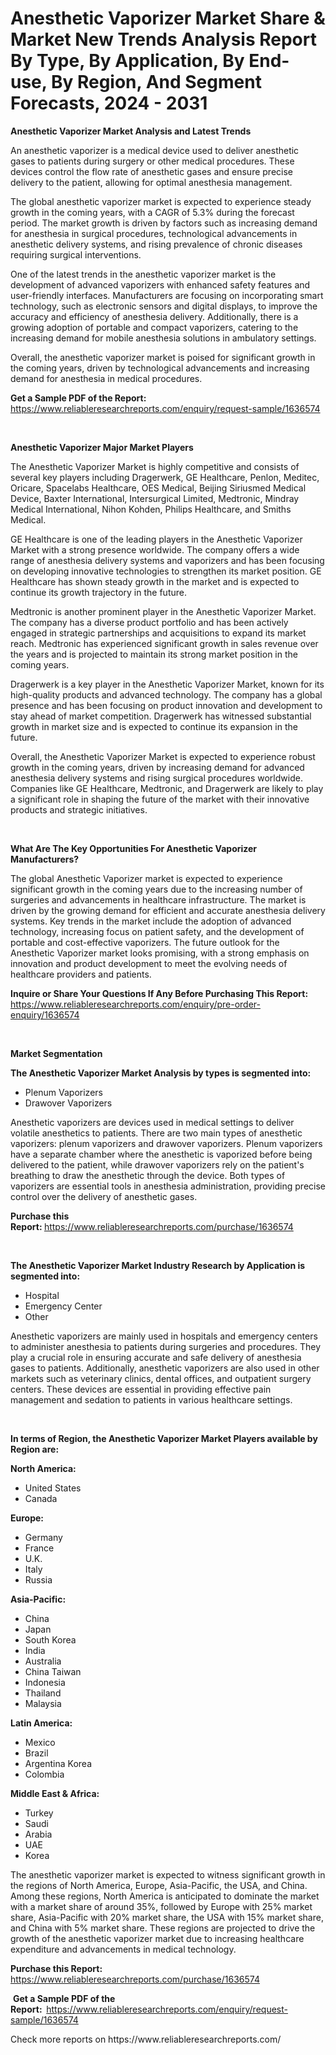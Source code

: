 <p><h1>Anesthetic Vaporizer Market Share & Market New Trends Analysis Report By Type, By Application, By End-use, By Region, And Segment Forecasts, 2024 - 2031</h1></p><p><strong>Anesthetic Vaporizer Market Analysis and Latest Trends</strong></p>
<p><p>An anesthetic vaporizer is a medical device used to deliver anesthetic gases to patients during surgery or other medical procedures. These devices control the flow rate of anesthetic gases and ensure precise delivery to the patient, allowing for optimal anesthesia management.</p><p>The global anesthetic vaporizer market is expected to experience steady growth in the coming years, with a CAGR of 5.3% during the forecast period. The market growth is driven by factors such as increasing demand for anesthesia in surgical procedures, technological advancements in anesthetic delivery systems, and rising prevalence of chronic diseases requiring surgical interventions.</p><p>One of the latest trends in the anesthetic vaporizer market is the development of advanced vaporizers with enhanced safety features and user-friendly interfaces. Manufacturers are focusing on incorporating smart technology, such as electronic sensors and digital displays, to improve the accuracy and efficiency of anesthesia delivery. Additionally, there is a growing adoption of portable and compact vaporizers, catering to the increasing demand for mobile anesthesia solutions in ambulatory settings.</p><p>Overall, the anesthetic vaporizer market is poised for significant growth in the coming years, driven by technological advancements and increasing demand for anesthesia in medical procedures.</p></p>
<p><strong>Get a Sample PDF of the Report:&nbsp;</strong> <a href="https://www.reliableresearchreports.com/enquiry/request-sample/1636574">https://www.reliableresearchreports.com/enquiry/request-sample/1636574</a></p>
<p>&nbsp;</p>
<p><strong>Anesthetic Vaporizer Major Market Players</strong></p>
<p><p>The Anesthetic Vaporizer Market is highly competitive and consists of several key players including Dragerwerk, GE Healthcare, Penlon, Meditec, Oricare, Spacelabs Healthcare, OES Medical, Beijing Siriusmed Medical Device, Baxter International, Intersurgical Limited, Medtronic, Mindray Medical International, Nihon Kohden, Philips Healthcare, and Smiths Medical.</p><p>GE Healthcare is one of the leading players in the Anesthetic Vaporizer Market with a strong presence worldwide. The company offers a wide range of anesthesia delivery systems and vaporizers and has been focusing on developing innovative technologies to strengthen its market position. GE Healthcare has shown steady growth in the market and is expected to continue its growth trajectory in the future.</p><p>Medtronic is another prominent player in the Anesthetic Vaporizer Market. The company has a diverse product portfolio and has been actively engaged in strategic partnerships and acquisitions to expand its market reach. Medtronic has experienced significant growth in sales revenue over the years and is projected to maintain its strong market position in the coming years.</p><p>Dragerwerk is a key player in the Anesthetic Vaporizer Market, known for its high-quality products and advanced technology. The company has a global presence and has been focusing on product innovation and development to stay ahead of market competition. Dragerwerk has witnessed substantial growth in market size and is expected to continue its expansion in the future.</p><p>Overall, the Anesthetic Vaporizer Market is expected to experience robust growth in the coming years, driven by increasing demand for advanced anesthesia delivery systems and rising surgical procedures worldwide. Companies like GE Healthcare, Medtronic, and Dragerwerk are likely to play a significant role in shaping the future of the market with their innovative products and strategic initiatives.</p></p>
<p>&nbsp;</p>
<p><strong>What Are The Key Opportunities For Anesthetic Vaporizer Manufacturers?</strong></p>
<p><p>The global Anesthetic Vaporizer market is expected to experience significant growth in the coming years due to the increasing number of surgeries and advancements in healthcare infrastructure. The market is driven by the growing demand for efficient and accurate anesthesia delivery systems. Key trends in the market include the adoption of advanced technology, increasing focus on patient safety, and the development of portable and cost-effective vaporizers. The future outlook for the Anesthetic Vaporizer market looks promising, with a strong emphasis on innovation and product development to meet the evolving needs of healthcare providers and patients.</p></p>
<p><strong>Inquire or Share Your Questions If Any Before Purchasing This Report:</strong> <a href="https://www.reliableresearchreports.com/enquiry/pre-order-enquiry/1636574">https://www.reliableresearchreports.com/enquiry/pre-order-enquiry/1636574</a></p>
<p>&nbsp;</p>
<p><strong>Market Segmentation</strong></p>
<p><strong>The Anesthetic Vaporizer Market Analysis by types is segmented into:</strong></p>
<p><ul><li>Plenum Vaporizers</li><li>Drawover Vaporizers</li></ul></p>
<p><p>Anesthetic vaporizers are devices used in medical settings to deliver volatile anesthetics to patients. There are two main types of anesthetic vaporizers: plenum vaporizers and drawover vaporizers. Plenum vaporizers have a separate chamber where the anesthetic is vaporized before being delivered to the patient, while drawover vaporizers rely on the patient's breathing to draw the anesthetic through the device. Both types of vaporizers are essential tools in anesthesia administration, providing precise control over the delivery of anesthetic gases.</p></p>
<p><strong>Purchase this Report:&nbsp;</strong><a href="https://www.reliableresearchreports.com/purchase/1636574">https://www.reliableresearchreports.com/purchase/1636574</a></p>
<p>&nbsp;</p>
<p><strong>The Anesthetic Vaporizer Market Industry Research by Application is segmented into:</strong></p>
<p><ul><li>Hospital</li><li>Emergency Center</li><li>Other</li></ul></p>
<p><p>Anesthetic vaporizers are mainly used in hospitals and emergency centers to administer anesthesia to patients during surgeries and procedures. They play a crucial role in ensuring accurate and safe delivery of anesthesia gases to patients. Additionally, anesthetic vaporizers are also used in other markets such as veterinary clinics, dental offices, and outpatient surgery centers. These devices are essential in providing effective pain management and sedation to patients in various healthcare settings.</p></p>
<p>&nbsp;</p>
<p><strong>In terms of Region, the Anesthetic Vaporizer Market Players available by Region are:</strong></p>
<p>
    <p> <strong> North America: </strong>
        <ul>
            <li>United States</li>
            <li>Canada</li>
        </ul>
        </p> 
    <p> <strong> Europe: </strong>
        <ul>
            <li>Germany</li>
            <li>France</li>
            <li>U.K.</li>
            <li>Italy</li>
            <li>Russia</li>
        </ul>
        </p> 
    <p> <strong> Asia-Pacific: </strong>
        <ul>
            <li>China</li>
            <li>Japan</li>
            <li>South Korea</li>
            <li>India</li>
            <li>Australia</li>
            <li>China Taiwan</li>
            <li>Indonesia</li>
            <li>Thailand</li>
            <li>Malaysia</li>
        </ul>
        </p> 
    <p> <strong> Latin America: </strong>
        <ul>
            <li>Mexico</li>
            <li>Brazil</li>
            <li>Argentina Korea</li>
            <li>Colombia</li>
        </ul>
        </p> 
    <p> <strong> Middle East & Africa: </strong>
        <ul>
            <li>Turkey</li>
            <li>Saudi</li>
            <li>Arabia</li>
            <li>UAE</li>
            <li>Korea</li>
        </ul>
    </p>
    </p>
<p><p>The anesthetic vaporizer market is expected to witness significant growth in the regions of North America, Europe, Asia-Pacific, the USA, and China. Among these regions, North America is anticipated to dominate the market with a market share of around 35%, followed by Europe with 25% market share, Asia-Pacific with 20% market share, the USA with 15% market share, and China with 5% market share. These regions are projected to drive the growth of the anesthetic vaporizer market due to increasing healthcare expenditure and advancements in medical technology.</p></p>
<p><strong>Purchase this Report: </strong><a href="https://www.reliableresearchreports.com/purchase/1636574">https://www.reliableresearchreports.com/purchase/1636574</a></p>
<p>&nbsp;<strong>Get a Sample PDF of the Report:&nbsp;&nbsp;</strong><a href="https://www.reliableresearchreports.com/enquiry/request-sample/1636574">https://www.reliableresearchreports.com/enquiry/request-sample/1636574</a></p>
<p><strong></strong></p>
<p>Check more reports on https://www.reliableresearchreports.com/</p>